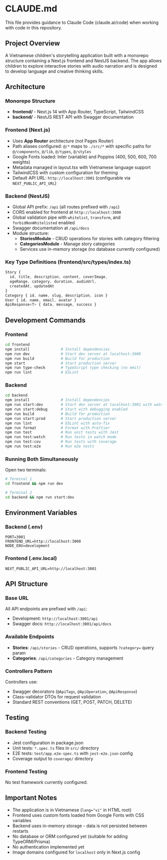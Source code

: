# CLAUDE.md

This file provides guidance to Claude Code (claude.ai/code) when working with code in this repository.

## Project Overview

A Vietnamese children's storytelling application built with a monorepo structure containing a Next.js frontend and NestJS backend. The app allows children to explore interactive stories with audio narration and is designed to develop language and creative thinking skills.

## Architecture

### Monorepo Structure
- **frontend/** - Next.js 14 with App Router, TypeScript, TailwindCSS
- **backend/** - NestJS REST API with Swagger documentation

### Frontend (Next.js)
- Uses **App Router** architecture (not Pages Router)
- Path aliases configured: `@/*` maps to `./src/*` with specific paths for `@/components`, `@/lib`, `@/types`, `@/styles`
- Google Fonts loaded: Inter (variable) and Poppins (400, 500, 600, 700 weights)
- Metadata managed in layout.tsx with Vietnamese language support
- TailwindCSS with custom configuration for theming
- Default API URL: `http://localhost:3001` (configurable via `NEXT_PUBLIC_API_URL`)

### Backend (NestJS)
- Global API prefix: `/api` (all routes prefixed with `/api`)
- CORS enabled for frontend at `http://localhost:3000`
- Global validation pipe with `whitelist`, `transform`, and `forbidNonWhitelisted` enabled
- Swagger documentation at `/api/docs`
- Module structure:
  - **StoriesModule** - CRUD operations for stories with category filtering
  - **CategoriesModule** - Manage story categories
  - Services use in-memory storage (no database currently configured)

### Key Type Definitions (frontend/src/types/index.ts)
```typescript
Story {
  id, title, description, content, coverImage,
  ageRange, category, duration, audioUrl,
  createdAt, updatedAt
}
Category { id, name, slug, description, icon }
User { id, name, email, avatar }
ApiResponse<T> { data, message, success }
```

## Development Commands

### Frontend
```bash
cd frontend
npm install              # Install dependencies
npm run dev              # Start dev server at localhost:3000
npm run build            # Build for production
npm start                # Start production server
npm run type-check       # TypeScript type checking (no emit)
npm run lint             # ESLint
```

### Backend
```bash
cd backend
npm install              # Install dependencies
npm run start:dev        # Start dev server at localhost:3001 with watch mode
npm run start:debug      # Start with debugging enabled
npm run build            # Build for production
npm run start:prod       # Start production server
npm run lint             # ESLint with auto-fix
npm run format           # Format with Prettier
npm run test             # Run unit tests with Jest
npm run test:watch       # Run tests in watch mode
npm run test:cov         # Run tests with coverage
npm run test:e2e         # Run e2e tests
```

### Running Both Simultaneously
Open two terminals:
```bash
# Terminal 1
cd frontend && npm run dev

# Terminal 2
cd backend && npm run start:dev
```

## Environment Variables

### Backend (.env)
```
PORT=3001
FRONTEND_URL=http://localhost:3000
NODE_ENV=development
```

### Frontend (.env.local)
```
NEXT_PUBLIC_API_URL=http://localhost:3001
```

## API Structure

### Base URL
All API endpoints are prefixed with `/api`:
- Development: `http://localhost:3001/api`
- Swagger docs: `http://localhost:3001/api/docs`

### Available Endpoints
- **Stories**: `/api/stories` - CRUD operations, supports `?category=` query param
- **Categories**: `/api/categories` - Category management

### Controllers Pattern
Controllers use:
- Swagger decorators (`@ApiTags`, `@ApiOperation`, `@ApiResponse`)
- Class-validator DTOs for request validation
- Standard REST conventions (GET, POST, PATCH, DELETE)

## Testing

### Backend Testing
- Jest configuration in package.json
- Unit tests: `*.spec.ts` files in `src/` directory
- E2E tests: `test/app.e2e-spec.ts` with `jest-e2e.json` config
- Coverage output to `coverage/` directory

### Frontend Testing
No test framework currently configured.

## Important Notes

- The application is in Vietnamese (`lang="vi"` in HTML root)
- Frontend uses custom fonts loaded from Google Fonts with CSS variables
- Backend uses in-memory storage - data is not persisted between restarts
- No database or ORM configured yet (suitable for adding TypeORM/Prisma)
- No authentication implemented yet
- Image domains configured for `localhost` only in Next.js config
